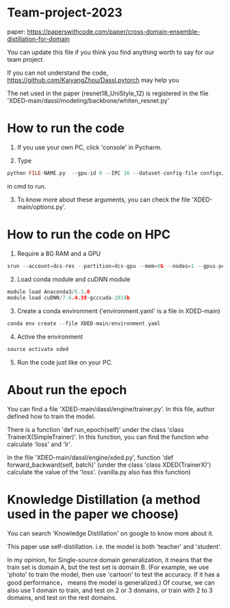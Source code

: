 # Team-project-2023
paper: https://paperswithcode.com/paper/cross-domain-ensemble-distillation-for-domain

You can update this file if you think you find anything worth to say for our team project.

If you can not understand the code, https://github.com/KaiyangZhou/Dassl.pytorch may help you

The net used in the paper (resnet18_UniStyle_12) is registered in the file 'XDED-main/dassl/modeling/backbone/whiten_resnet.py'

# How to run the code
1. If you use your own PC, click 'console' in Pycharm.

2. Type 
```c
python FILE-NAME.py  --gpu-id 0 --IPC 16 --dataset-config-file configs/datasets/domain_ipc_pacs.yaml --config-file configs/xded_default.yaml --trainer XDED --remark XDED_UniStyle12 MODEL.BACKBONE.NAME resnet18_UniStyle_12
```
  
  in cmd to run.

3. To know more about these arguments, you can check the file 'XDED-main/options.py'.

# How to run the code on HPC
1. Require a 8G RAM and a GPU
```c 
srun --account=dcs-res --partition=dcs-gpu --mem=8G --nodes=1 --gpus-per-node=1 --pty bash //require GPU from dcs with 8G RAM
```
2. Load conda module and cuDNN module
```c
module load Anaconda3/5.3.0
module load cuDNN/7.6.4.38-gcccuda-2019b
```
3. Create a conda environment ('environment.yaml' is a file in XDED-main)
```c
conda env create --file XDED-main/environment.yaml
```
4. Active the environment
```c
source activate xded
```
5. Run the code just like on your PC.


# About run the epoch
You can find a file 'XDED-main/dassl/engine/trainer.py'. In this file, author defined how to train the model.

There is a function 'def run_epoch(self)' under the class 'class TrainerX(SimpleTrainer)'. In this function, you can find the function who calculate 'loss' and 'lr'.

In the file 'XDED-main/dassl/engine/xded.py', function 'def forward_backward(self, batch)' (under the class 'class XDED(TrainerX)') calculate the value of the 'loss'. (vanilla.py also has this function)

# Knowledge Distillation (a method used in the paper we choose)
You can search 'Knowledge Distillation' on google to know more about it.

This paper use self-distillation. i.e. the model is both 'teacher' and 'student'.

In my opinion, for Single-source domain generalization, it means that the train set is domain A, but the test set is domain B. (For example, we use 'photo' to train the model, then use 'cartoon' to test the accuracy. If it has a good performance， means the model is generalized.) 
Of course, we can also use 1 domain to train, and test on 2 or 3 domains, or train with 2 to 3 domains, and test on the rest domains.
